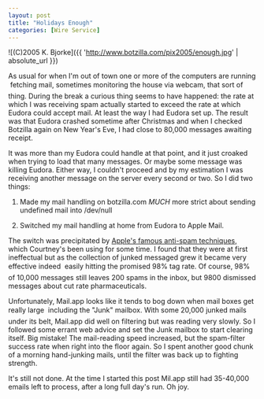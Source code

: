 ```yaml
---
layout: post
title: "Holidays Enough"
categories: [Wire Service]
---
```



![(C)2005 K. Bjorke]({{ 'http://www.botzilla.com/pix2005/enough.jpg' | absolute_url }})


As usual for when I'm out of town one or more of the computers are running &#151; fetching mail, sometimes monitoring the house via webcam, that sort of thing. During the break a curious thing seems to have happened: the rate at which I was receiving spam actually started to exceed the rate at which Eudora could accept mail. At least the way I had Eudora set up. The result was that Eudora crashed sometime after Christmas and when I checked Botzilla again on New Year's Eve, I had close to 80,000 messages awaiting receipt.

<!--more-->
It was more than my Eudora could handle at that point, and it just croaked when trying to load that many messages. Or maybe some message was killing Eudora. Either way, I couldn't proceed and by my estimation I was receiving another message on the server every second or two. So I did two things:

1. Made my mail handling on botzilla.com <i>MUCH</i> more strict about sending undefined mail into /dev/null

2. Switched my mail handling at home from Eudora to Apple Mail.

The switch was precipitated by <a href="http://www.macdevcenter.com/pub/a/mac/2004/05/18/spam_pt2.html" target="apple">Apple's famous anti-spam techniques,</a> which Courtney's been using for some time. I found that they were at first ineffectual but as the collection of junked messaged grew it became very effective indeed &#151; easily hitting the promised 98% tag rate. Of course, 98% of 10,000 messages still leaves 200 spams in the inbox, but 9800 dismissed messages about cut rate pharmaceuticals.

Unfortunately, Mail.app looks like it tends to bog down when mail boxes get really large &#151; including the "Junk" mailbox. With some 20,000 junked mails under its belt, Mail.app did well on filtering but was reading very slowly. So I followed some errant web advice and set the Junk mailbox to start clearing itself. Big mistake! The mail-reading speed increased, but the spam-filter success rate when right into the floor again. So I spent another good chunk of a morning hand-junking mails, until the filter was back up to fighting strength.

It's still not done. At the time I started this post Mil.app still had 35-40,000 emails left to process, after a long full day's run. Oh joy.
